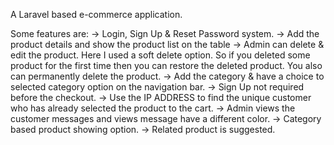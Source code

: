 A Laravel based e-commerce application. 

Some features are:
-> Login, Sign Up & Reset Password system.
-> Add the product details and show the product list on the table
-> Admin can delete & edit the product. Here I used a soft delete option. So if you deleted some product for the first time then you can restore the deleted product. You also can permanently delete the product.
-> Add the category & have a choice to selected category option on the navigation bar.
-> Sign Up not required before the checkout. 
-> Use the IP ADDRESS to find the unique customer who has already selected the product to the cart.
-> Admin views the customer messages and views message have a different color.
-> Category based product showing option.
-> Related product is suggested. 
